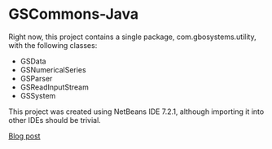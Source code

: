 GSCommons-Java
==============

Right now, this project contains a single package, com.gbosystems.utility, with the following classes:

+ GSData
+ GSNumericalSeries
+ GSParser
+ GSReadInputStream
+ GSSystem

This project was created using NetBeans IDE 7.2.1, although importing it into other IDEs should be trivial.

[Blog post](http://www.gbosystems.com/blog/2013/1/5/java-utility-package)
